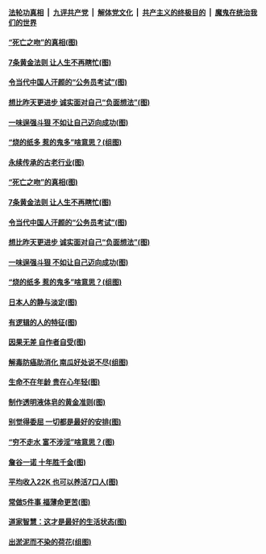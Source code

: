 

####  [法轮功真相](../../../../basic/blob/master/README.md?t=07040002) &nbsp;|&nbsp; [九评共产党](../../../../9ping.md/blob/master/README.md?t=07040002) &nbsp;|&nbsp; [解体党文化](../../../../jtdwh.md/blob/master/README.md?t=07040002)  &nbsp;|&nbsp; [共产主义的终极目的](../../../../gczydzjmd.md/blob/master/README.md?t=07040002) &nbsp;|&nbsp; [魔鬼在统治我们的世界](../../../../mgztzwmdsj.md/blob/master/README.md?t=07040002) 

#### [“死亡之吻”的真相(图)](../pages/p8/938205.md?t=07040002) 

#### [7条黄金法则 让人生不再瞎忙(图)](../pages/p8/938472.md?t=07040002) 

#### [令当代中国人汗颜的“公务员考试”(图)](../pages/p8/938246.md?t=07040002) 

#### [想比昨天更进步 诚实面对自己“负面想法”(图)](../pages/p8/938419.md?t=07040002) 

#### [一味逞强斗狠 不如让自己迈向成功(图)](../pages/p8/937701.md?t=07040002) 

#### [“烧的纸多 惹的鬼多”啥意思？(组图)](../pages/p8/938393.md?t=07040002) 

#### [永续传承的古老行业(图)](../pages/p8/938548.md?t=07040002) 

#### [“死亡之吻”的真相(图)](../pages/p8/938205.md?t=07040002) 

#### [7条黄金法则 让人生不再瞎忙(图)](../pages/p8/938472.md?t=07040002) 

#### [令当代中国人汗颜的“公务员考试”(图)](../pages/p8/938246.md?t=07040002) 

#### [想比昨天更进步 诚实面对自己“负面想法”(图)](../pages/p8/938419.md?t=07040002) 

#### [一味逞强斗狠 不如让自己迈向成功(图)](../pages/p8/937701.md?t=07040002) 

#### [“烧的纸多 惹的鬼多”啥意思？(组图)](../pages/p8/938393.md?t=07040002) 

#### [日本人的静与淡定(图)](../pages/p8/936769.md?t=07040002) 

#### [有逻辑的人的特征(图)](../pages/p8/938239.md?t=07040002) 

#### [因果无差 自作者自受(图)](../pages/p8/938272.md?t=07040002) 

#### [解毒防癌助消化 南瓜好处说不尽(组图)](../pages/p8/937975.md?t=07040002) 

#### [生命不在年龄 贵在心年轻(图)](../pages/p8/937698.md?t=07040002) 

#### [制作透明液体皂的黄金准则(图)](../pages/p8/938207.md?t=07040002) 

#### [别觉得委屈 一切都是最好的安排(图)](../pages/p8/921940.md?t=07040002) 

#### [“穷不走水 富不涉淫”啥意思？(图)](../pages/p8/938176.md?t=07040002) 

#### [詹谷一诺 十年胜千金(图)](../pages/p8/937705.md?t=07040002) 

#### [平均收入22K 也可以养活7口人(图)](../pages/p8/938104.md?t=07040002) 

#### [常做5件事 福薄命更苦(图)](../pages/p8/937990.md?t=07040002) 

#### [道家智慧：这才是最好的生活状态(图)](../pages/p8/900827.md?t=07040002) 

#### [出淤泥而不染的荷花(组图)](../pages/p8/937863.md?t=07040002) 

